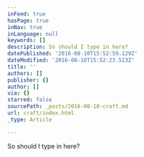 ```yaml
---
inFeed: true
hasPage: true
inNav: true
inLanguage: null
keywords: []
description: So should I type in here?
datePublished: '2016-08-10T15:52:59.129Z'
dateModified: '2016-08-10T15:52:23.523Z'
title: ''
authors: []
publisher: {}
author: []
via: {}
starred: false
sourcePath: _posts/2016-08-10-craft.md
url: craft/index.html
_type: Article

---
```

So should I type in here?